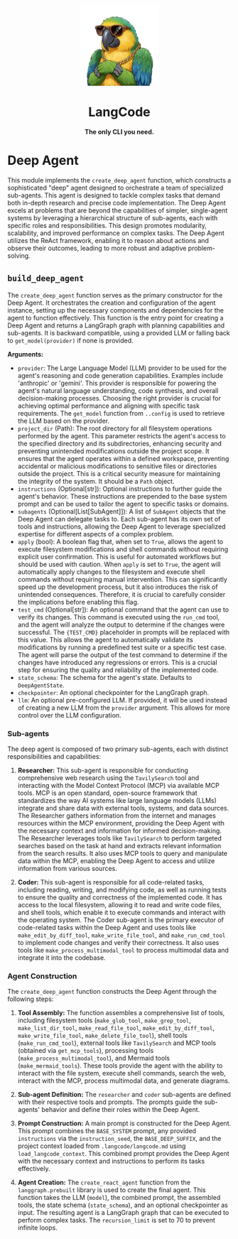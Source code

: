 <div align="center">
  <img src="../../assets/logo.png" alt="LangCode Logo" width="180" />
  <h1><b>LangCode</b></h1>
  <p><b>The only CLI you need.</b></p>
</div>

# Deep Agent

This module implements the `create_deep_agent` function, which constructs a sophisticated "deep" agent designed to orchestrate a team of specialized sub-agents. This agent is designed to tackle complex tasks that demand both in-depth research and precise code implementation. The Deep Agent excels at problems that are beyond the capabilities of simpler, single-agent systems by leveraging a hierarchical structure of sub-agents, each with specific roles and responsibilities. This design promotes modularity, scalability, and improved performance on complex tasks. The Deep Agent utilizes the ReAct framework, enabling it to reason about actions and observe their outcomes, leading to more robust and adaptive problem-solving.

## `build_deep_agent`

The `create_deep_agent` function serves as the primary constructor for the Deep Agent. It orchestrates the creation and configuration of the agent instance, setting up the necessary components and dependencies for the agent to function effectively. This function is the entry point for creating a Deep Agent and returns a LangGraph graph with planning capabilities and sub-agents. It is backward compatible, using a provided LLM or falling back to `get_model(provider)` if none is provided.

**Arguments:**
- `provider`: The Large Language Model (LLM) provider to be used for the agent's reasoning and code generation capabilities. Examples include 'anthropic' or 'gemini'. This provider is responsible for powering the agent's natural language understanding, code synthesis, and overall decision-making processes. Choosing the right provider is crucial for achieving optimal performance and aligning with specific task requirements. The `get_model` function from `..config` is used to retrieve the LLM based on the provider.
- `project_dir` (Path): The root directory for all filesystem operations performed by the agent. This parameter restricts the agent's access to the specified directory and its subdirectories, enhancing security and preventing unintended modifications outside the project scope. It ensures that the agent operates within a defined workspace, preventing accidental or malicious modifications to sensitive files or directories outside the project. This is a critical security measure for maintaining the integrity of the system. It should be a `Path` object.
- `instructions` (Optional[str]): Optional instructions to further guide the agent's behavior. These instructions are prepended to the base system prompt and can be used to tailor the agent to specific tasks or domains.
- `subagents` (Optional[List[SubAgent]]): A list of `SubAgent` objects that the Deep Agent can delegate tasks to. Each sub-agent has its own set of tools and instructions, allowing the Deep Agent to leverage specialized expertise for different aspects of a complex problem.
- `apply` (bool): A boolean flag that, when set to `True`, allows the agent to execute filesystem modifications and shell commands without requiring explicit user confirmation. This is useful for automated workflows but should be used with caution. When `apply` is set to `True`, the agent will automatically apply changes to the filesystem and execute shell commands without requiring manual intervention. This can significantly speed up the development process, but it also introduces the risk of unintended consequences. Therefore, it is crucial to carefully consider the implications before enabling this flag.
- `test_cmd` (Optional[str]): An optional command that the agent can use to verify its changes. This command is executed using the `run_cmd` tool, and the agent will analyze the output to determine if the changes were successful. The `{TEST_CMD}` placeholder in prompts will be replaced with this value. This allows the agent to automatically validate its modifications by running a predefined test suite or a specific test case. The agent will parse the output of the test command to determine if the changes have introduced any regressions or errors. This is a crucial step for ensuring the quality and reliability of the implemented code.
- `state_schema`: The schema for the agent's state. Defaults to `DeepAgentState`.
- `checkpointer`: An optional checkpointer for the LangGraph graph.
- `llm`: An optional pre-configured LLM. If provided, it will be used instead of creating a new LLM from the `provider` argument. This allows for more control over the LLM configuration.

### Sub-agents

The deep agent is composed of two primary sub-agents, each with distinct responsibilities and capabilities:

1. **Researcher:** This sub-agent is responsible for conducting comprehensive web research using the `TavilySearch` tool and interacting with the Model Context Protocol (MCP) via available MCP tools. MCP is an open standard, open-source framework that standardizes the way AI systems like large language models (LLMs) integrate and share data with external tools, systems, and data sources. The Researcher gathers information from the internet and manages resources within the MCP environment, providing the Deep Agent with the necessary context and information for informed decision-making. The Researcher leverages tools like `TavilySearch` to perform targeted searches based on the task at hand and extracts relevant information from the search results. It also uses MCP tools to query and manipulate data within the MCP, enabling the Deep Agent to access and utilize information from various sources.

2. **Coder:** This sub-agent is responsible for all code-related tasks, including reading, writing, and modifying code, as well as running tests to ensure the quality and correctness of the implemented code. It has access to the local filesystem, allowing it to read and write code files, and shell tools, which enable it to execute commands and interact with the operating system. The Coder sub-agent is the primary executor of code-related tasks within the Deep Agent and uses tools like `make_edit_by_diff_tool`, `make_write_file_tool`, and `make_run_cmd_tool` to implement code changes and verify their correctness. It also uses tools like `make_process_multimodal_tool` to process multimodal data and integrate it into the codebase.

### Agent Construction

The `create_deep_agent` function constructs the Deep Agent through the following steps:

1. **Tool Assembly:** The function assembles a comprehensive list of tools, including filesystem tools (`make_glob_tool`, `make_grep_tool`, `make_list_dir_tool`, `make_read_file_tool`, `make_edit_by_diff_tool`, `make_write_file_tool`, `make_delete_file_tool`), shell tools (`make_run_cmd_tool`), external tools like `TavilySearch` and MCP tools (obtained via `get_mcp_tools`), processing tools (`make_process_multimodal_tool`), and Mermaid tools (`make_mermaid_tools`). These tools provide the agent with the ability to interact with the file system, execute shell commands, search the web, interact with the MCP, process multimodal data, and generate diagrams.

2. **Sub-agent Definition:** The `researcher` and `coder` sub-agents are defined with their respective tools and prompts. The prompts guide the sub-agents' behavior and define their roles within the Deep Agent.

3. **Prompt Construction:** A main prompt is constructed for the Deep Agent. This prompt combines the `BASE_SYSTEM` prompt, any provided `instructions` via the `instruction_seed`, the `BASE_DEEP_SUFFIX`, and the project context loaded from `.langcode/langcode.md` using `load_langcode_context`. This combined prompt provides the Deep Agent with the necessary context and instructions to perform its tasks effectively.

4. **Agent Creation:** The `create_react_agent` function from the `langgraph.prebuilt` library is used to create the final agent. This function takes the LLM (`model`), the combined prompt, the assembled tools, the state schema (`state_schema`), and an optional checkpointer as input. The resulting agent is a LangGraph graph that can be executed to perform complex tasks. The `recursion_limit` is set to 70 to prevent infinite loops.
